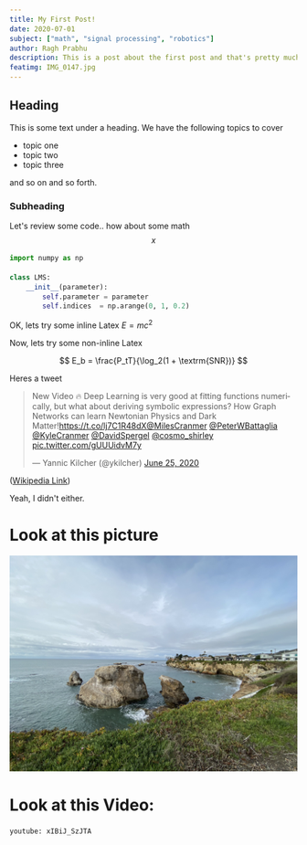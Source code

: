 ```yaml
---
title: My First Post!
date: 2020-07-01
subject: ["math", "signal processing", "robotics"]
author: Ragh Prabhu
description: This is a post about the first post and that's pretty much it
featimg: IMG_0147.jpg
---
```


## Heading

This is some text under a heading. We have the following topics to cover

- topic one
- topic two
- topic three

and so on and so forth.

### Subheading

Let's review some code.. how about some math $$x$$

```python
import numpy as np

class LMS:
    __init__(parameter):
        self.parameter = parameter
        self.indices  = np.arange(0, 1, 0.2)


```

OK, lets try some inline Latex $E = mc^2$

Now, lets try some non-inline Latex

$$
E_b = \frac{P_tT}{\log_2(1 + \textrm{SNR})}
$$

Heres a tweet

<blockquote class="twitter-tweet"><p lang="en" dir="ltr">New Video 🔥 Deep Learning is very good at fitting functions numerically, but what about deriving symbolic expressions? How Graph Networks can learn Newtonian Physics and Dark Matter!<a href="https://t.co/lj7C1R48dX">https://t.co/lj7C1R48dX</a><a href="https://twitter.com/MilesCranmer?ref_src=twsrc%5Etfw">@MilesCranmer</a> <a href="https://twitter.com/PeterWBattaglia?ref_src=twsrc%5Etfw">@PeterWBattaglia</a> <a href="https://twitter.com/KyleCranmer?ref_src=twsrc%5Etfw">@KyleCranmer</a> <a href="https://twitter.com/DavidSpergel?ref_src=twsrc%5Etfw">@DavidSpergel</a> <a href="https://twitter.com/cosmo_shirley?ref_src=twsrc%5Etfw">@cosmo_shirley</a> <a href="https://t.co/gUUUidvM7y">pic.twitter.com/gUUUidvM7y</a></p>&mdash; Yannic Kilcher (@ykilcher) <a href="https://twitter.com/ykilcher/status/1276158135258972161?ref_src=twsrc%5Etfw">June 25, 2020</a></blockquote>

([Wikipedia Link](https://en.wikipedia.org/wiki/Salted_duck_egg))

Yeah, I didn't either.

# Look at this picture

![Shell Beach](./IMG_0147.jpg)

# Look at this Video:

`youtube: xIBiJ_SzJTA`
